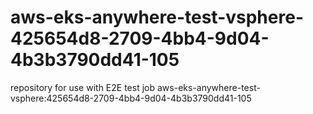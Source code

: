 # aws-eks-anywhere-test-vsphere-425654d8-2709-4bb4-9d04-4b3b3790dd41-105
repository for use with E2E test job aws-eks-anywhere-test-vsphere:425654d8-2709-4bb4-9d04-4b3b3790dd41-105
